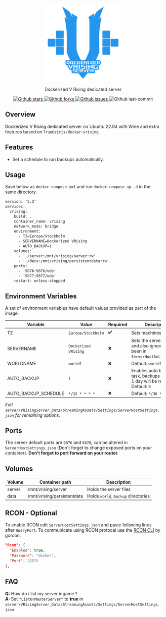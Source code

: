 <p align="center">
  <a href="https://github.com/mattiasghodsian/dockerized-vrising-server">
    <img alt="Dockerized V Rising dedicated server" src="assets/dockerized-vrising-dedicated-server.png?raw=true" height="250">
  </a>
  <p  align="center">Dockerized V Rising dedicated server</p>
</p>

<p align="center">
  <a href="https://github.com/mattiasghodsian/dockerized-vrising-server">
    <img alt="Github stars" src="https://badgen.net/github/stars/mattiasghodsian/dockerized-vrising-server?icon=github&label=stars" />
  </a>
  <a href="https://github.com/mattiasghodsian/dockerized-vrising-server">
    <img alt="Github forks" src="https://badgen.net/github/forks/mattiasghodsian/dockerized-vrising-server?icon=github&label=forks" />
  </a>
  <a href="https://github.com/mattiasghodsian/dockerized-vrising-server/issues/">
    <img alt="Github issues" src="https://img.shields.io/github/issues/mattiasghodsian/dockerized-vrising-server" />
  </a>
  <img alt="Github last-commit" src="https://img.shields.io/github/last-commit/mattiasghodsian/dockerized-vrising-server" />
</p>



## Overview
Dockerized V Rising dedicated server on Ubuntu 22.04 with Wine and extra features based on `TrueOsiris/docker-vrising`.
## Features
- Set a schedule to run backups automatically.
## Usage
Save below as `docker-compose.yml` and run `docker-compose up -d` in the same directory.

```
version: '3.3'
services:
  vrising:
    build: .
    container_name: vrising
    network_mode: bridge
    environment:
      - TZ=Europe/Stockholm
      - SERVERNAME=Dockerized VRising
      - AUTO_BACKUP=1
    volumes:
      - './server:/mnt/vrising/server:rw'
      - './data:/mnt/vrising/persistentdata:rw'
    ports:
      - '9876:9876/udp'
      - '9877:9877/udp'
    restart: unless-stopped
```

## Environment Variables
A set of environment variables have default values provided as part of the image. 

| Variable | Value | Required | Description |
| - | - | - | - |
| TZ | `Europe/Stockholm` | ✔️ | Sets machines timezone |
| SERVERNAME | `Dockerized VRising` | ❌ |  Sets the server name and also ignores what's been in `ServerHostSettings.json`  |
| WORLDNAME | `world1` | ❌ |  Default: `world1` |
| AUTO_BACKUP | `1` | ❌ | Enables auto backup task, backups older then 1 day will be removed <br>Default: `0` |
| AUTO_BACKUP_SCHEDULE | `*/15 * * * *` | ❌ |  Default: `*/30 * * * *` |

*Edit `server/VRisingServer_Data/StreamingAssets/Settings/ServerHostSettings.json` for remaining options.*
## Ports
The server default ports are `9876` and `9876`, can be altered in `ServerHostSettings.json` (Don't forget to change exposed ports on your container). **Don't forget to port forward on your router.**

## Volumes

| Volume | Container path | Description |
| - | - | - |
| server | /mnt/vrising/server | Holds the server files |
| data | /mnt/vrising/persistentdata | Holds `world`, `backup` directories |

## RCON - Optional
To enable RCON edit `ServerHostSettings.json` and paste following lines after `QueryPort`. To communicate using RCON protocal use the [RCON CLI](https://github.com/gorcon/rcon-cli) by gorcon.

```json
"Rcon": {
  "Enabled": true,
  "Password": "docker",
  "Port": 25575
},
```

## FAQ

**Q:** How do i list my server ingame ? <br>
**A:** Set `"ListOnMasterServer"` to **true** in `server/VRisingServer_Data/StreamingAssets/Settings/ServerHostSettings.json`

